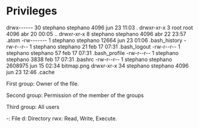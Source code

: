 # Privileges

drwx------ 30 stephano stephano     4096 jun 23 11:03  .
drwxr-xr-x  3 root     root         4096 abr 20 00:05  ..
drwxr-xr-x  8 stephano stephano     4096 abr 22 23:57  .atom
-rw-------  1 stephano stephano    12664 jun 23 01:06  .bash_history
-rw-r--r--  1 stephano stephano       21 feb 17 07:31  .bash_logout
-rw-r--r--  1 stephano stephano       57 feb 17 07:31  .bash_profile
-rw-r--r--  1 stephano stephano     3838 feb 17 07:31  .bashrc
-rw-r--r--  1 stephano stephano  2608975 jun 15 02:34  bitmap.png
drwxr-xr-x 34 stephano stephano     4096 jun 23 12:46  .cache

First group: Owner of the file.

Second group: Permission of the member of the groups

Third group: All users

-: File
d: Directory
rwx: Read, Write, Execute.
